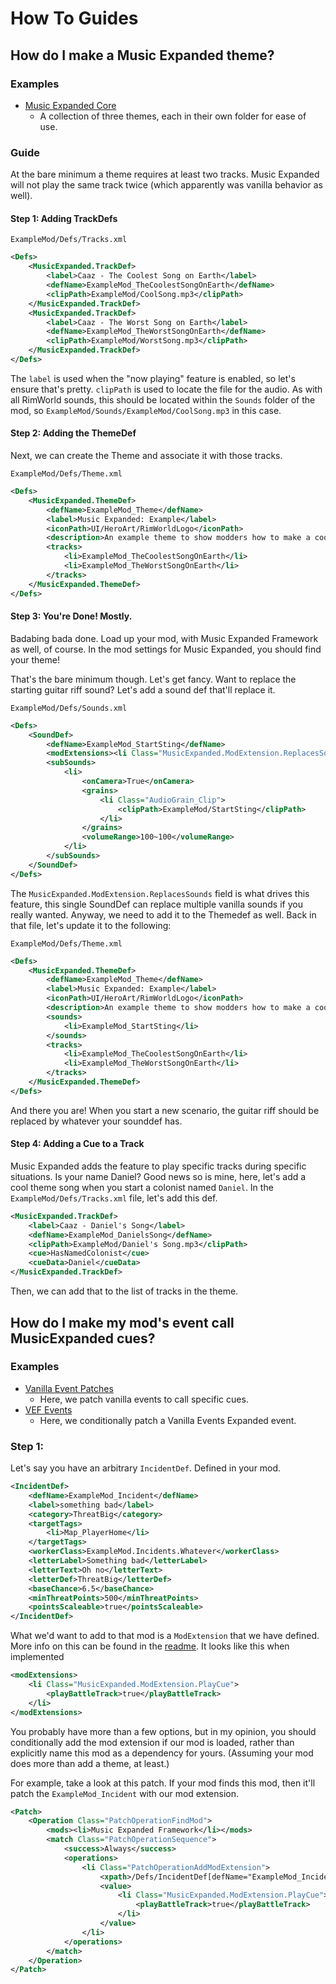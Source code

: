 # How To Guides

## How do I make a Music Expanded theme?

### Examples
- [Music Expanded Core](https://github.com/Music-Expanded/music-expanded-core)
  - A collection of three themes, each in their own folder for ease of use.

### Guide
At the bare minimum a theme requires at least two tracks. Music Expanded will not play the same track twice (which apparently was vanilla behavior as well).

#### Step 1: Adding TrackDefs
`ExampleMod/Defs/Tracks.xml`
```xml
<Defs>
    <MusicExpanded.TrackDef>
        <label>Caaz - The Coolest Song on Earth</label>
        <defName>ExampleMod_TheCoolestSongOnEarth</defName>
        <clipPath>ExampleMod/CoolSong.mp3</clipPath>
    </MusicExpanded.TrackDef>
    <MusicExpanded.TrackDef>
        <label>Caaz - The Worst Song on Earth</label>
        <defName>ExampleMod_TheWorstSongOnEarth</defName>
        <clipPath>ExampleMod/WorstSong.mp3</clipPath>
    </MusicExpanded.TrackDef>
</Defs>
```
The `label` is used when the "now playing" feature is enabled, so let's ensure that's pretty. `clipPath` is used to locate the file for the audio. As with all RimWorld sounds, this should be located within the `Sounds` folder of the mod, so `ExampleMod/Sounds/ExampleMod/CoolSong.mp3` in this case.

#### Step 2: Adding the ThemeDef
Next, we can create the Theme and associate it with those tracks.

`ExampleMod/Defs/Theme.xml`
```xml
<Defs>
    <MusicExpanded.ThemeDef>
        <defName>ExampleMod_Theme</defName>
        <label>Music Expanded: Example</label>
		<iconPath>UI/HeroArt/RimWorldLogo</iconPath>
        <description>An example theme to show modders how to make a cool thing!</description>
        <tracks>
            <li>ExampleMod_TheCoolestSongOnEarth</li>
            <li>ExampleMod_TheWorstSongOnEarth</li>
        </tracks>
    </MusicExpanded.ThemeDef>
</Defs>
```

#### Step 3: You're Done! Mostly.
Badabing bada done. Load up your mod, with Music Expanded Framework as well, of course. In the mod settings for Music Expanded, you should find your theme! 

That's the bare minimum though. Let's get fancy. Want to replace the starting guitar riff sound? Let's add a sound def that'll replace it.

`ExampleMod/Defs/Sounds.xml`
```xml
<Defs>
    <SoundDef>
        <defName>ExampleMod_StartSting</defName>
        <modExtensions><li Class="MusicExpanded.ModExtension.ReplacesSounds"><sounds><li>GameStartSting</li></sounds></li></modExtensions>
        <subSounds>
            <li>
                <onCamera>True</onCamera>      
                <grains>
                    <li Class="AudioGrain_Clip">
                        <clipPath>ExampleMod/StartSting</clipPath>
                    </li>
                </grains>      
                <volumeRange>100~100</volumeRange>
            </li>
        </subSounds>
    </SoundDef>
</Defs>
```
The `MusicExpanded.ModExtension.ReplacesSounds` field is what drives this feature, this single SoundDef can replace multiple vanilla sounds if you really wanted. Anyway, we need to add it to the Themedef as well. Back in that file, let's update it to the following:

`ExampleMod/Defs/Theme.xml`
```xml
<Defs>
    <MusicExpanded.ThemeDef>
        <defName>ExampleMod_Theme</defName>
        <label>Music Expanded: Example</label>
		<iconPath>UI/HeroArt/RimWorldLogo</iconPath>
        <description>An example theme to show modders how to make a cool thing!</description>
        <sounds>
            <li>ExampleMod_StartSting</li>
        </sounds>
        <tracks>
            <li>ExampleMod_TheCoolestSongOnEarth</li>
            <li>ExampleMod_TheWorstSongOnEarth</li>
        </tracks>
    </MusicExpanded.ThemeDef>
</Defs>
```

And there you are! When you start a new scenario, the guitar riff should be replaced by whatever your sounddef has.

#### Step 4: Adding a Cue to a Track
Music Expanded adds the feature to play specific tracks during specific situations. Is your name Daniel? Good news so is mine, here, let's add a cool theme song when you start a colonist named `Daniel`. In the `ExampleMod/Defs/Tracks.xml` file, let's add this def.
```xml
<MusicExpanded.TrackDef>
    <label>Caaz - Daniel's Song</label>
    <defName>ExampleMod_DanielsSong</defName>
    <clipPath>ExampleMod/Daniel's Song.mp3</clipPath>
    <cue>HasNamedColonist</cue>
    <cueData>Daniel</cueData>
</MusicExpanded.TrackDef>
```
Then, we can add that to the list of tracks in the theme.



## How do I make my mod's event call MusicExpanded cues?

### Examples
- [Vanilla Event Patches](/Patches/VanillaEvents.xml)
    - Here, we patch vanilla events to call specific cues.
- [VEF Events](/Patches/VEFEvents.xml)
    - Here, we conditionally patch a Vanilla Events Expanded event.

### Step 1:
Let's say you have an arbitrary `IncidentDef`. Defined in your mod.
```xml
<IncidentDef>
    <defName>ExampleMod_Incident</defName>
    <label>something bad</label>
    <category>ThreatBig</category>
    <targetTags>
        <li>Map_PlayerHome</li>
    </targetTags>
    <workerClass>ExampleMod.Incidents.Whatever</workerClass>
    <letterLabel>Something bad</letterLabel>
    <letterText>Oh no</letterText>
    <letterDef>ThreatBig</letterDef>
    <baseChance>6.5</baseChance>
    <minThreatPoints>500</minThreatPoints>
    <pointsScaleable>true</pointsScaleable>
</IncidentDef>
```
What we'd want to add to that mod is a `ModExtension` that we have defined. More info on this can be found in the [readme](/README.md). It looks like this when implemented
```xml
<modExtensions>
    <li Class="MusicExpanded.ModExtension.PlayCue">
        <playBattleTrack>true</playBattleTrack>
    </li>
</modExtensions>
```


 You probably have more than a few options, but in my opinion, you should conditionally add the mod extension if our mod is loaded, rather than explicitly name this mod as a dependency for yours. (Assuming your mod does more than add a theme, at least.)

 For example, take a  look at this patch. If your mod finds this mod, then it'll patch the `ExampleMod_Incident` with our mod extension.
```xml
<Patch>
    <Operation Class="PatchOperationFindMod">
        <mods><li>Music Expanded Framework</li></mods>
        <match Class="PatchOperationSequence">
            <success>Always</success>
            <operations> 
                <li Class="PatchOperationAddModExtension"> 
                    <xpath>/Defs/IncidentDef[defName="ExampleMod_Incident"]</xpath>
                    <value>
                        <li Class="MusicExpanded.ModExtension.PlayCue">
                            <playBattleTrack>true</playBattleTrack>
                        </li>
                    </value>
                </li> 
            </operations>
        </match>
    </Operation>
</Patch>
```